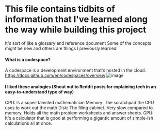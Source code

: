 # This file contains tidbits of information that I've learned along the way while building this project
It's sort of like a glossary and reference document
Some of the concepts might be new and others are things I previously learned

#### What is a codespace? 
A codespace is a development environment that's hosted in the cloud.
https://docs.github.com/en/codespaces/overview
![image](https://github.com/user-attachments/assets/182e5d19-b4e0-472c-ae0a-3050e23a2157)

#### I liked these analogies (Shout out to Reddit posts for explaining tech in an easy-to-understand type of way)
CPU: Is a super-talented mathematician
Memory: The scratchpad the CPU uses to work out the math
Disk: The filing cabinet. Very slow compared to memory. Holds all the math problem worksheets and answer sheets.
GPU: It's a calculator that is good at performing a gigantic amount of simple-ish calculations all at once.

